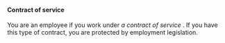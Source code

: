 ####  Contract of service

You are an employee if you work under _a contract of service_ . If you have
this type of contract, you are protected by employment legislation.

